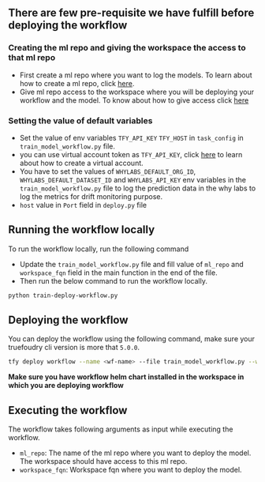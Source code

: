 ## There are few pre-requisite we have fulfill before deploying the workflow

### Creating the ml repo and giving the workspace the access to that ml repo

- First create a ml repo where you want to log the models. To learn about how to create a ml repo, click [here](https://docs.truefoundry.com/docs/creating-a-ml-repo#/).
- Give ml repo access to the workspace where you will be deploying your workflow and the model. To know about how to give access click [here](https://docs.truefoundry.com/docs/key-concepts#/grant-access-of-ml-repo-to-workspace)

### Setting the value of default variables

- Set the value of env variables `TFY_API_KEY` `TFY_HOST` in `task_config` in `train_model_workflow.py` file.
- you can use virtual account token as `TFY_API_KEY`, click [here](https://docs.truefoundry.com/docs/generating-truefoundry-api-keys#virtual-accounts) to learn about how to create a virtual account.
- You have to set the values of `WHYLABS_DEFAULT_ORG_ID`, `WHYLABS_DEFAULT_DATASET_ID` and `WHYLABS_API_KEY` env variables in the `train_model_workflow.py` file to log the prediction data in the why labs to log the metrics for drift monitoring purpose.
- `host` value in `Port` field in `deploy.py` file

## Running the workflow locally

To run the workflow locally, run the following command

- Update the `train_model_workflow.py` file and fill value of `ml_repo` and `workspace_fqn` field in the main function in the end of the file.
- Then run the below command to run the workflow locally.

```bash
python train-deploy-workflow.py
```

## Deploying the workflow

You can deploy the workflow using the following command, make sure your truefoudry cli version is more that `5.0.0`.

```bash
tfy deploy workflow --name <wf-name> --file train_model_workflow.py --workspace-fqn <workspace-fqn>
```

**Make sure you have workflow helm chart installed in the workspace in which you are deploying workflow**

## Executing the workflow

The workflow takes following arguments as input while executing the workflow.

- `ml_repo`: The name of the ml repo where you want to deploy the model. The workspace should have access to this ml repo.
- `workspace_fqn`: Workspace fqn where you want to deploy the model.
